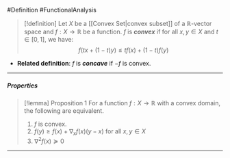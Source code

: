 #Definition #FunctionalAnalysis 

> [!definition]
> Let $X$ be a [[Convex Set|convex subset]] of a $\mathbb{R}$-vector space and $f:X\to \mathbb{R}$ be a function. $f$ is ***convex*** if for all $x,y\in X$ and $t\in[0,1]$, we have:$$f(tx+(1-t)y)\leq tf(x)+(1-t)f(y)$$
- **Related definition**: $f$ is ***concave*** if $-f$ is convex.
---
##### Properties
> [!lemma] Proposition 1
> For a function $f:X\to \mathbb{R}$ with a convex domain, the following are equivalent.
> 1. $f$ is convex.
> 2. $f(y)\ge f(x)+\nabla_{x}f(x)(y-x)$ for all $x,y\in X$
> 3. $\nabla^2f(x)\succeq0$
---